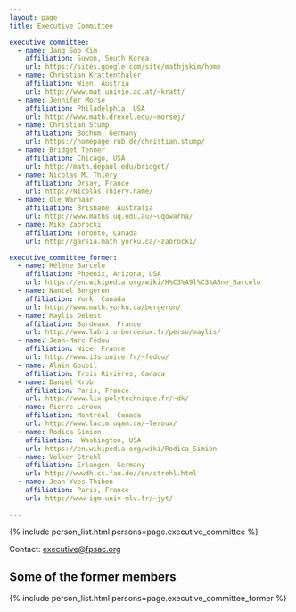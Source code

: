 ```yaml
---
layout: page
title: Executive Committee

executive_committee:
  - name: Jang Soo Kim
    affiliation: Suwon, South Korea
    url: https://sites.google.com/site/mathjskim/home
  - name: Christian Krattenthaler
    affiliation: Wien, Austria
    url: http://www.mat.univie.ac.at/~kratt/
  - name: Jennifer Morse
    affiliation: Philadelphia, USA
    url: http://www.math.drexel.edu/~morsej/
  - name: Christian Stump
    affiliation: Bochum, Germany
    url: https://homepage.rub.de/christian.stump/
  - name: Bridget Tenner
    affiliation: Chicago, USA
    url: http://math.depaul.edu/bridget/
  - name: Nicolas M. Thiéry
    affiliation: Orsay, France
    url: http://Nicolas.Thiery.name/
  - name: Ole Warnaar
    affiliation: Brisbane, Australia
    url: http://www.maths.uq.edu.au/~uqowarna/
  - name: Mike Zabrocki
    affiliation: Toronto, Canada
    url: http://garsia.math.yorku.ca/~zabrocki/

executive_committee_former:
  - name: Hélène Barcelo
    affiliation: Phoenix, Arizona, USA
    url: https://en.wikipedia.org/wiki/H%C3%A9l%C3%A8ne_Barcelo
  - name: Nantel Bergeron
    affiliation: York, Canada
    url: http://www.math.yorku.ca/bergeron/
  - name: Maylis Delest
    affiliation: Bordeaux, France
    url: http://www.labri.u-bordeaux.fr/perso/maylis/
  - name: Jean-Marc Fédou
    affiliation: Nice, France
    url: http://www.i3s.unice.fr/~fedou/
  - name: Alain Goupil
    affiliation: Trois Rivières, Canada
  - name: Daniel Krob
    affiliation: Paris, France
    url: http://www.lix.polytechnique.fr/~dk/
  - name: Pierre Leroux
    affiliation: Montréal, Canada
    url: http://www.lacim.uqam.ca/~leroux/
  - name: Rodica Simion
    affiliation:  Washington, USA
    url: https://en.wikipedia.org/wiki/Rodica_Simion
  - name: Volker Strehl
    affiliation: Erlangen, Germany
    url: http://wwwdh.cs.fau.de//en/strehl.html
  - name: Jean-Yves Thibon
    affiliation: Paris, France
    url: http://www-igm.univ-mlv.fr/~jyt/

---
```


{% include person_list.html persons=page.executive_committee %}

Contact: executive@fpsac.org

## Some of the former members

{% include person_list.html persons=page.executive_committee_former %}
